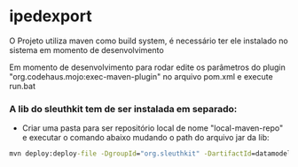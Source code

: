 # ipedexport

O Projeto utiliza maven como build system, é necessário ter ele instalado no sistema em momento de desenvolvimento   

Em momento de desenvolvimento para rodar edite os parâmetros do plugin "org.codehaus.mojo:exec-maven-plugin" no arquivo pom.xml e execute run.bat  

### A lib do sleuthkit tem de ser instalada em separado:

- Criar uma pasta para ser repositório local de nome "local-maven-repo" e executar o comando abaixo mudando o path do arquivo jar da lib:

```bat
mvn deploy:deploy-file -DgroupId="org.sleuthkit" -DartifactId=datamodel -Dversion="4.6.5" -Durl=file:./local-maven-repo/ -DrepositoryId=local-maven-repo -DupdateReleaseInfo=true -Dfile="%SINFTOOLS%\extras\iped\iped-3.17-snapshot\lib\sleuthkit-4.6.5-p04.jar"
```
